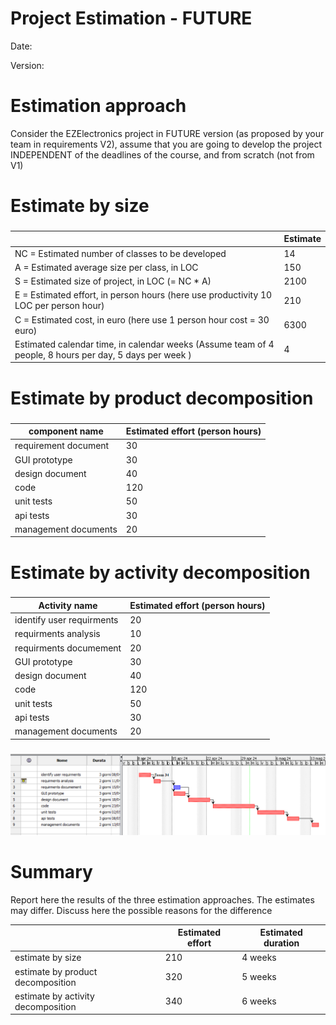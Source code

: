 # Project Estimation - FUTURE
Date:

Version:


# Estimation approach
Consider the EZElectronics  project in FUTURE version (as proposed by your team in requirements V2), assume that you are going to develop the project INDEPENDENT of the deadlines of the course, and from scratch (not from V1)
# Estimate by size
### 
|             | Estimate                        |             
| ----------- | ------------------------------- |  
| NC =  Estimated number of classes to be developed   |                14       |             
|  A = Estimated average size per class, in LOC       |              150            | 
| S = Estimated size of project, in LOC (= NC * A) |2100 |
| E = Estimated effort, in person hours (here use productivity 10 LOC per person hour)  |                  210             |   
| C = Estimated cost, in euro (here use 1 person hour cost = 30 euro) |6300 | 
| Estimated calendar time, in calendar weeks (Assume team of 4 people, 8 hours per day, 5 days per week ) |                     4|
# Estimate by product decomposition
### 
|         component name    | Estimated effort (person hours)   |             
| ----------- | ------------------------------- | 
|requirement document    | 30 |
|GUI prototype | 30 |
|design document |40|
|code |120|
| unit tests |50|
| api tests |30|
| management documents  |20|



# Estimate by activity decomposition
### 
|         Activity name    | Estimated effort (person hours)   |             
| ---------------- | ------------------------------- | 
| identify user requirments|   20 |
| requirments analysis | 10 |
| requirments documement  | 20  |
| GUI prototype | 30 |
| design document | 40|
| code | 120 | 
| unit tests|50  |
| api tests| 30 |
| management documents| 20 |
###
![alt text](images/GanttV2.png)

# Summary

Report here the results of the three estimation approaches. The  estimates may differ. Discuss here the possible reasons for the difference

|             | Estimated effort                        |   Estimated duration |          
| ----------- | ------------------------------- | ---------------|
| estimate by size |210| 4 weeks |
| estimate by product decomposition |320|5 weeks |
| estimate by activity decomposition |340|6 weeks |




